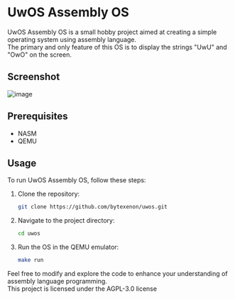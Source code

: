 # UwOS Assembly OS

UwOS Assembly OS is a small hobby project aimed at creating a simple operating system using assembly language.  
The primary and only feature of this OS is to display the strings "UwU" and "OwO" on the screen.  

## Screenshot

![image](https://github.com/ByteXenon/UwOS/assets/125568681/4854a927-6f2f-4351-9e51-bb3d250acfda)


## Prerequisites

- NASM
- QEMU

## Usage

To run UwOS Assembly OS, follow these steps:

1. Clone the repository:
    ```sh
    git clone https://github.com/bytexenon/uwos.git
    ```

2. Navigate to the project directory:
    ```sh
    cd uwos
    ```

3. Run the OS in the QEMU emulator:
    ```sh
    make run
    ```

Feel free to modify and explore the code to enhance your understanding of assembly language programming.  
This project is licensed under the AGPL-3.0 license 
